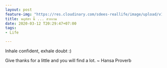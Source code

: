 ```yaml
---
layout: post
feature-img: "https://res.cloudinary.com/sdees-reallife/image/upload/v1555658919/sample_feature_img.png"
title: พฤหัสฯ นี้ ... สวยงาม
date: 2020-03-12 T20:29:47+07:00
tags:
- Life

---
```

Inhale confident, exhale doubt :)

<i class="fa fa-child" style="color:plum"></i>

Give thanks for a little and you will find a lot. ~ Hansa Proverb
